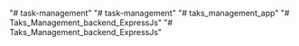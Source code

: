 "# task-management" 
"# task-management" 
"# taks_management_app" 
"# Taks_Management_backend_ExpressJs" 
"# Taks_Management_backend_ExpressJs" 
